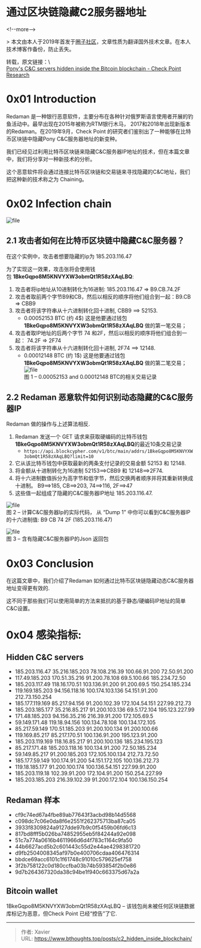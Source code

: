 # 通过区块链隐藏C2服务器地址


&lt;!--more--&gt;

&gt; 本文由本人于2019年首发于[圈子社区](https://www.secquan.org/Share/1070422)，文章性质为翻译国外技术文章。在本人技术博客作备份，防止丢失。

转载，原文链接：\  
[Pony&#39;s C&amp;C servers hidden inside the Bitcoin blockchain - Check Point Research](https://research.checkpoint.com/ponys-cc-servers-hidden-inside-the-bitcoin-blockchain/)

# 0x01 Introduction

Redaman 是一种银行恶意软件，主要分布在各种针对俄罗斯语言使用者开展的钓鱼活动中。最早出现在2015年被称为RTM银行木马， 2017和2018年出现新版本的Redaman。在2019年9月，Check Point 的研究者们鉴别出了一种能够在比特币区块链中隐藏Pony C&amp;C服务器地址的新变种。

我们已经见过利用比特币区块链来隐藏C&amp;C服务器IP地址的技术，但在本篇文章中，我们将分享对一种新技术的分析。

这个恶意软件将会通过连接比特币区块链和交易链来寻找隐藏的C&amp;C地址，我们把这种新的技术称之为 Chaining。

# 0x02 Infection chain

![file](resource/通过区块链隐藏C&amp;C服务器地址.assets/35244816812c429e9560287f7d8ad706.png)

## 2.1 攻击者如何在比特币区块链中隐藏C&amp;C服务器？

在这个实例中，攻击者想要隐藏的ip为 185.203.116.47

为了实现这一效果，攻击张将会使用钱包 **1BkeGqpo8M5KNVYXW3obmQt1R58zXAqLBQ**:

1. 攻击者将ip地址从10进制转化为16进制: 185.203.116.47 =&gt; B9.CB.74.2F
2. 攻击者取前两个字节B9和CB，然后以相反的顺序将他们组合到一起：B9.CB =&gt; CBB9
3. 攻击者将该字符串从十六进制转化回十进制, CBB9 ==&gt; 52153.
    - 0.00052153 BTC (约 4$) 这是他要通过钱包**1BkeGqpo8M5KNVYXW3obmQt1R58zXAqLBQ** 做的第一笔交易；
4. 攻击者取IP地址的后两个字节 74 和2F，然后以相反的顺序将他们组合到一起： 74.2F =&gt; 2F74
5. 攻击者将该字符串从十六进制转化回十进制, 2F74 ==&gt; 12148.
    - 0.00012148 BTC (约 1$) 这是他要通过钱包**1BkeGqpo8M5KNVYXW3obmQt1R58zXAqLBQ** 做的第二笔交易；  
        ![file](resource/通过区块链隐藏C&amp;C服务器地址.assets/6e55ce5d2675c4c1c3aff801adad4519.png)  
        图 1 – 0.00052153 and 0.00012148 BTC的相关交易记录

## 2.2 Redaman 恶意软件如何识别动态隐藏的C&amp;C服务器IP

Redaman 做的操作与上述算法相反.

1. Redaman 发送一个 GET 请求来获取硬编码的比特币钱包**1BkeGqpo8M5KNVYXW3obmQt1R58zXAqLBQ**的最近10条交易记录
    - `https://api.blockcypher.com/v1/btc/main/addrs/1BkeGqpo8M5KNVYXW3obmQt1R58zXAqLBQ?limit=10`
2. 它从该比特币钱包中获取最新的两条支付记录的交易金额 52153 和 12148.
3. 将金额从十进制转化为16进制 52153==&gt;CBB9 和 12148==&gt;2F74.
4. 将十六进制数值拆分为高字节和低字节，然后交换两者顺序并将其重新转换成十进制。 B9==&gt;185, CB==&gt;203, 74==&gt;116, 2F==&gt;47
5. 这些值一起组成了隐藏的C&amp;C服务器IP地址 185.203.116.47.

![file](resource/通过区块链隐藏C&amp;C服务器地址.assets/d2d7147eb923f95a2b9f720e40cb7653.png)  
图 2 – 计算C&amp;C服务器Ip的实际代码， 从 “Dump 1” 中你可以看到C&amp;C服务器IP的十六进制值: B9 CB 74 2F (185.203.116.47)

![file](resource/通过区块链隐藏C&amp;C服务器地址.assets/eecd64181f87d6021e22edd31fecd7fe.png)  
图 3 – 含有隐藏C&amp;C服务器IP的Json 返回包

# 0x03 Conclusion

在这篇文章中，我们介绍了Redaman 如何通过比特币区块链隐藏动态C&amp;C服务器地址变得更有效的.

这不同于那些我们可以使用简单的方法来抵抗的基于静态/硬编码IP地址的简单C&amp;C设置。

# 0x04 感染指标:

## Hidden C&amp;C servers

- 185.203.116.47 35.216.185.203 78.108.216.39 100.66.91.200 72.50.91.200
- 117.49.185.203 170.51.35.216 91.200.78.108 69.5.100.66 185.234.72.50
- 185.203.117.49 118.16.170.51 103.136.91.200 91.200.69.5 150.254.185.234
- 119.169.185.203 94.156.118.16 100.174.103.136 54.151.91.200 212.73.150.254
- 185.177.119.169 85.217.94.156 91.200.102.39 172.104.54.151 227.99.212.73
- 185.203.185.177 35.216.85.217 91.200.103.136 69.5.172.104 195.123.227.99
- 171.48.185.203 94.156.35.216 216.39.91.200 172.105.69.5
- 59.149.171.48 119.18.94.156 100.134.78.108 100.134.172.105
- 85.217.59.149 170.51.185.203 91.200.100.134 91.200.100.66
- 119.169.85.217 85.217.170.51 100.136.91.200 195.123.91.200
- 185.203.119.169 118.16.85.217 91.200.100.136 185.234.195.123
- 85.217.171.48 185.203.118.16 100.134.91.200 72.50.185.234
- 59.149.85.217 91.200.185.203 172.105.100.134 212.73.72.50
- 185.177.59.149 100.174.91.200 54.151.172.105 100.136.212.73
- 119.18.185.177 91.200.100.174 100.136.54.151 227.99.91.200
- 185.203.119.18 102.39.91.200 172.104.91.200 150.254.227.99
- 185.203.185.203 216.39.102.39 91.200.172.104 100.136.150.254

## Redaman 样本

- cf9c74ed67a4fbe89ab77643f3acbd98b14d5568
- c098dc7c06e0da8f6e2551f262375713ba87ca05
- 3933f8309824a9127dde97b9c0f5459b06fd6c13
- 817bd8fff5b026ba74852955eb5f84244a92e098
- 51c7a774a0616b4611966d6d4f783c1164c9fa50
- 44b6627acd5b2c601443c55d2e44ae4298381720
- d9fb2504008345af97b0e400706cdaa406476314
- bbdce69acc6101c1f61748c91010c579625ef758
- 3f2b758122c0d180ccfba03b74b593854f2b0e86
- 9d7b264367320da38c94be1f940c663375d67a2a

## Bitcoin wallet

1BkeGqpo8M5KNVYXW3obmQt1R58zXAqLBQ – 该钱包尚未被任何区块链数据库标记为恶意，但Check Point 已经“控告”了它.

---

> 作者: Xavier  
> URL: https://www.bthoughts.top/posts/c2_hidden_inside_blockchain/  

